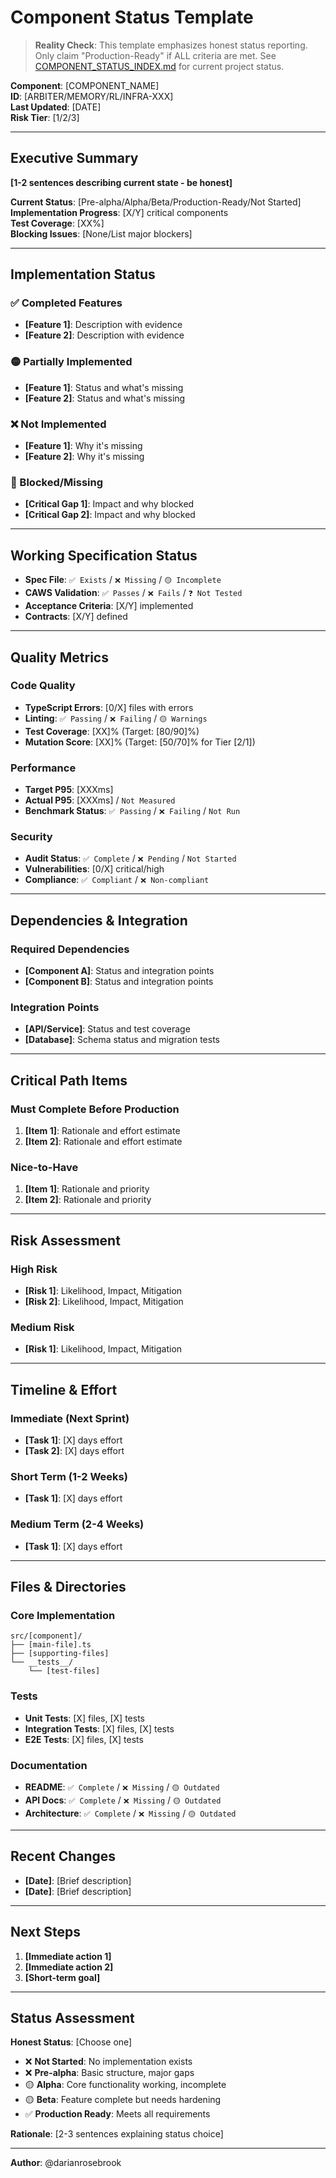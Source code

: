 # Component Status Template

> **Reality Check**: This template emphasizes honest status reporting. Only claim "Production-Ready" if ALL criteria are met. See [COMPONENT_STATUS_INDEX.md](../../COMPONENT_STATUS_INDEX.md) for current project status.

**Component**: [COMPONENT_NAME]  
**ID**: [ARBITER/MEMORY/RL/INFRA-XXX]  
**Last Updated**: [DATE]  
**Risk Tier**: [1/2/3]

---

## Executive Summary

**[1-2 sentences describing current state - be honest]**

**Current Status**: [Pre-alpha/Alpha/Beta/Production-Ready/Not Started]  
**Implementation Progress**: [X/Y] critical components  
**Test Coverage**: [XX%]  
**Blocking Issues**: [None/List major blockers]

---

## Implementation Status

### ✅ Completed Features

- **[Feature 1]**: Description with evidence
- **[Feature 2]**: Description with evidence

### 🟡 Partially Implemented

- **[Feature 1]**: Status and what's missing
- **[Feature 2]**: Status and what's missing

### ❌ Not Implemented

- **[Feature 1]**: Why it's missing
- **[Feature 2]**: Why it's missing

### 🚫 Blocked/Missing

- **[Critical Gap 1]**: Impact and why blocked
- **[Critical Gap 2]**: Impact and why blocked

---

## Working Specification Status

- **Spec File**: `✅ Exists` / `❌ Missing` / `🟡 Incomplete`
- **CAWS Validation**: `✅ Passes` / `❌ Fails` / `❓ Not Tested`
- **Acceptance Criteria**: [X/Y] implemented
- **Contracts**: [X/Y] defined

---

## Quality Metrics

### Code Quality

- **TypeScript Errors**: [0/X] files with errors
- **Linting**: `✅ Passing` / `❌ Failing` / `🟡 Warnings`
- **Test Coverage**: [XX]% (Target: [80/90]%)
- **Mutation Score**: [XX]% (Target: [50/70]% for Tier [2/1])

### Performance

- **Target P95**: [XXXms]
- **Actual P95**: [XXXms] / `Not Measured`
- **Benchmark Status**: `✅ Passing` / `❌ Failing` / `Not Run`

### Security

- **Audit Status**: `✅ Complete` / `❌ Pending` / `Not Started`
- **Vulnerabilities**: [0/X] critical/high
- **Compliance**: `✅ Compliant` / `❌ Non-compliant`

---

## Dependencies & Integration

### Required Dependencies

- **[Component A]**: Status and integration points
- **[Component B]**: Status and integration points

### Integration Points

- **[API/Service]**: Status and test coverage
- **[Database]**: Schema status and migration tests

---

## Critical Path Items

### Must Complete Before Production

1. **[Item 1]**: Rationale and effort estimate
2. **[Item 2]**: Rationale and effort estimate

### Nice-to-Have

1. **[Item 1]**: Rationale and priority
2. **[Item 2]**: Rationale and priority

---

## Risk Assessment

### High Risk

- **[Risk 1]**: Likelihood, Impact, Mitigation
- **[Risk 2]**: Likelihood, Impact, Mitigation

### Medium Risk

- **[Risk 1]**: Likelihood, Impact, Mitigation

---

## Timeline & Effort

### Immediate (Next Sprint)

- **[Task 1]**: [X] days effort
- **[Task 2]**: [X] days effort

### Short Term (1-2 Weeks)

- **[Task 1]**: [X] days effort

### Medium Term (2-4 Weeks)

- **[Task 1]**: [X] days effort

---

## Files & Directories

### Core Implementation

```
src/[component]/
├── [main-file].ts
├── [supporting-files]
└── __tests__/
    └── [test-files]
```

### Tests

- **Unit Tests**: [X] files, [X] tests
- **Integration Tests**: [X] files, [X] tests
- **E2E Tests**: [X] files, [X] tests

### Documentation

- **README**: `✅ Complete` / `❌ Missing` / `🟡 Outdated`
- **API Docs**: `✅ Complete` / `❌ Missing` / `🟡 Outdated`
- **Architecture**: `✅ Complete` / `❌ Missing` / `🟡 Outdated`

---

## Recent Changes

- **[Date]**: [Brief description]
- **[Date]**: [Brief description]

---

## Next Steps

1. **[Immediate action 1]**
2. **[Immediate action 2]**
3. **[Short-term goal]**

---

## Status Assessment

**Honest Status**: [Choose one]

- ❌ **Not Started**: No implementation exists
- ❌ **Pre-alpha**: Basic structure, major gaps
- 🟡 **Alpha**: Core functionality working, incomplete
- 🟡 **Beta**: Feature complete but needs hardening
- ✅ **Production Ready**: Meets all requirements

**Rationale**: [2-3 sentences explaining status choice]

---

**Author**: @darianrosebrook
